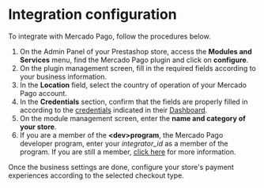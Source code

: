 # Integration configuration
 
To integrate with Mercado Pago, follow the procedures below.
 
1. On the Admin Panel of your Prestashop store, access the **Modules and Services** menu, find the Mercado Pago plugin and click on **configure**.
2. On the plugin management screen, fill in the required fields according to your business information.
3. In the **Location** field, select the country of operation of your Mercado Pago account.
4. In the **Credentials** section, confirm that the fields are properly filled in according to the [credentials](/developers/en/guides/additional-content/credentials) indicated in their [Dashboard](/developers/en/guides/additional-content/dashboard/introduction).
5. On the module management screen, enter the **name and category of your store**.
6. If you are a member of the **&lt;dev&gt;program**, the Mercado Pago developer program, enter your *integrator_id* as a member of the program. If you are still a member, [click here](/developers/en/developer-program) for more information.
 
Once the business settings are done, configure your store's payment experiences according to the selected checkout type.